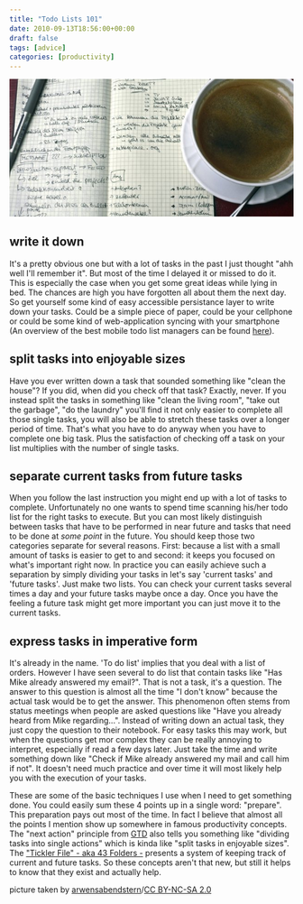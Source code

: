 ```yaml
---
title: "Todo Lists 101"
date: 2010-09-13T18:56:00+00:00
draft: false
tags: [advice]
categories: [productivity]
---
```


![ToDo Lists](header.jpg)

## write it down
It's a pretty obvious one but with a lot of tasks in the past I just thought "ahh well I'll remember it". But most of the time I delayed it or missed to do it. This is especially the case when you get some great ideas while lying in bed. The chances are high you have forgotten all about them the next day. So get yourself some kind of easy accessible persistance layer to write down your tasks. Could be a simple piece of paper, could be your cellphone or could be some kind of web-application syncing with your smartphone (An overview of the best mobile todo list managers can be found [here](http://lifehacker.com/5630230/five-best-mobile-to+do-list-managers)).

## split tasks into enjoyable sizes

Have you ever written down a task that sounded something like "clean the house"? If you did, when did you check off that task? Exactly, never. If you instead split the tasks in something like "clean the living room", "take out the garbage", "do the laundry" you'll find it not only easier to complete all those single tasks, you will also be able to stretch these tasks over a longer period of time. That's what you have to do anyway when you have to complete one big task. Plus the satisfaction of checking off a task on your list multiplies with the number of single tasks.

## separate current tasks from future tasks

When you follow the last instruction you might end up with a lot of tasks to complete. Unfortunately no one wants to spend time scanning his/her todo list for the right tasks to execute. But you can most likely distinguish between tasks that have to be performed in near future and tasks that need to be done at *some point* in the future. You should keep those two categories separate for several reasons. First: because a list with a small amount of tasks is easier to get to and second: it keeps you focused on what's important right now.
In practice you can easily achieve such a separation by simply dividing your tasks in let's say 'current tasks' and 'future tasks'. Just make two lists. You can check your current tasks several times a day and your future tasks maybe once a day. Once you have the feeling a future task might get more important you can just move it to the current tasks.

## express tasks in imperative form

It's already in the name. 'To do list' implies that you deal with a list of orders. However I have seen several to do list that contain tasks like "Has Mike already answered my email?". That is not a task, it's a question. The answer to this question is almost all the time "I don't know" because the actual task would be to get the answer. This phenomenon often stems from status meetings when people are asked questions like "Have you already heard from Mike regarding...". Instead of writing down an actual task, they just copy the question to their notebook. For easy tasks this may work, but when the questions get mor complex they can be really annoying to interpret, especially if read a few days later. Just take the time and write something down like "Check if Mike already answered my mail and call him if not". It doesn't need much practice and over time it will most likely help you with the execution of your tasks.

These are some of the basic techniques I use when I need to get something done. You could easily sum these 4 points up in a single word: "prepare". This preparation pays out most of the time. In fact I believe that almost all the points I mention show up somewhere in famous productivity concepts. The "next action" principle from [GTD](http://de.wikipedia.org/wiki/Getting_Things_Done) also tells you something like "dividing tasks into single actions" which is kinda like "split tasks in enjoyable sizes". The ["Tickler File" - aka 43 Folders -](http://wiki.43folders.com/index.php/Tickler_file) presents a system of keeping track of current and future tasks. So these concepts aren't that new, but still it helps to know that they exist and actually help.

picture taken by [arwensabendstern](http://www.flickr.com/photos/arwensabendstern/2608086358/)/[CC BY-NC-SA 2.0](http://creativecommons.org/licenses/by-nc-sa/2.0/deed.en)
